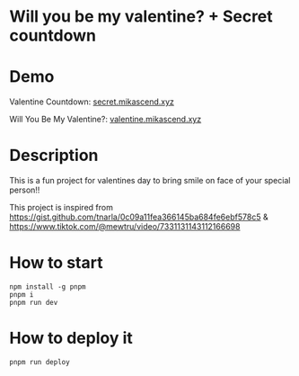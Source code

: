 # Will you be my valentine? + Secret countdown

# Demo

Valentine Countdown: [secret.mikascend.xyz](https://secret.mikascend.xyz)

Will You Be My Valentine?: [valentine.mikascend.xyz](https://valentine.mikascend.xyz)
# Description

This is a fun project for valentines day to bring smile on face of your special person!!

This project is inspired from
https://gist.github.com/tnarla/0c09a11fea366145ba684fe6ebf578c5 & https://www.tiktok.com/@mewtru/video/7331131143112166698

# How to start

```
npm install -g pnpm
pnpm i
pnpm run dev
```


# How to deploy it

```
pnpm run deploy
```
